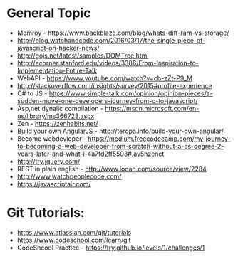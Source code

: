 # General Topic
* Memroy - https://www.backblaze.com/blog/whats-diff-ram-vs-storage/
* http://blog.watchandcode.com/2016/03/17/the-single-piece-of-javascript-on-hacker-news/
* http://gojs.net/latest/samples/DOMTree.html
* http://ecorner.stanford.edu/videos/3386/From-Inspiration-to-Implementation-Entire-Talk
* WebAPI - https://www.youtube.com/watch?v=cb-zZt-P9_M
* http://stackoverflow.com/insights/survey/2015#profile-experience
* C# to JS - https://www.simple-talk.com/opinion/opinion-pieces/a-sudden-move-one-developers-journey-from-c-to-javascript/
* Asp,net dynalic compilation - https://msdn.microsoft.com/en-us/library/ms366723.aspx
* Zen - https://zenhabits.net/
* Build your own AngularJS - http://teropa.info/build-your-own-angular/
* Become webdevloper - https://medium.freecodecamp.com/my-journey-to-becoming-a-web-developer-from-scratch-without-a-cs-degree-2-years-later-and-what-i-4a7fd2ff5503#.av5hzenct
* http://try.jquery.com/
* REST in plain english - http://www.looah.com/source/view/2284
* http://www.watchpeoplecode.com/
* https://javascriptair.com/

# Git  Tutorials:
* https://www.atlassian.com/git/tutorials
* https://www.codeschool.com/learn/git
* CodeShcool Practice - https://try.github.io/levels/1/challenges/1

